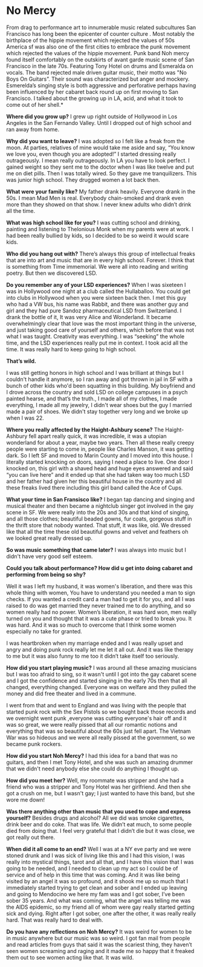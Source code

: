 # No Mercy

 From drag to performance art to innumerable music related subcultures San Francisco has long been the epicenter of counter culture . Most notably the birthplace of the hippie movement which rejected the values of 50s America sf was also one of the first cities to embrace the punk movement which rejected the values of the hippie movement. Punk band Noh mercy found itself comfortably on the outskirts of avant garde music scene of San Francisco in the late 70s. Featuring Tony Hotel on drums and Esmeralda on vocals. The band rejected male driven guitar music, their motto was "No Boys On Guitars”. Their sound was characterized but anger and mockery. Esmerelda’s singing style is both aggressive and perforative perhaps having been influenced by her cabaret back round up on first moving to San Francisco. I talked about the growing up in LA, acid, and what it took to come out of her shell.*


**Where did you grow up?**
I grew up right outside of Hollywood in Los Angeles in the San Fernando Valley.
 Until I dropped out of high school and ran away from home.

**Why did you want to leave?**
 I was adopted so I felt like a freak from the moon. At parties, relatives of mine would take me aside and say, “You know we love you, even though you are adopted!” I started dressing really outrageously. I mean really outrageously. In LA you have to look perfect. I gained weight so they sent me to the doctor when I was like twelve and put me on diet pills. Then I was totally wired. So they gave me tranquilizers. This was junior high school. They drugged women a lot back then.

**What were your family like?**
My father drank heavily. Everyone drank in the 50s. I mean Mad Men is real. Everybody chain-smoked and drank even more than they showed on that show. I never knew adults who didn’t drink all the time.

**What was high school like for you?**
I was cutting school and drinking, painting and listening to Thelonious Monk when my parents were at work. I had been really bullied by kids, so I decided to be so weird it would scare kids.

**Who did you hang out with?**
There’s always this group of intellectual freaks that are into art and music that are in every high school. Forever. I think that is something from Time immemorial. We were all into reading and writing poetry. But then we discovered LSD.

**Do you remember any of your LSD experiences?**
When I was sixeteen I was in Hollywood one night at a club called the Hullaballoo. You could get into clubs in Hollywood when you were sixteen back then. I met this guy who had a VW bus, his name was Rabbit, and there was another guy and girl and they had pure Sandoz pharmaceutical LSD from Switzerland. I drank the bottle of it, It was very Alice and Wonderland. It became overwhelmingly clear that love was the most important thing in the universe, and just taking good care of yourself and others, which before that was not what I was taught. Creativity was everything. I was “seeking” the whole time, and the LSD experiences really put me in context. I took acid all the time. It was really hard to keep going to high school.

**That’s wild.**

I was still getting honors in high school and I was brilliant at things but I couldn't handle it anymore, so I ran away and got thrown in jail in SF with a bunch of other kids who'd been squatting in this building. My boyfriend and I drove across the country and sold LSD on college campuses in a psych painted hearse, and that’s the truth., I made all of my clothes, I made everything, I made all my jewelry, I didn't wear shoes but the guy I married made a pair of shoes. We didn't stay together very long and we broke up when I was 22.


**Where you really affected by the Haight-Ashbury scene?**
The Haight-Ashbury fell apart really quick, it was incredible, it was a utopian wonderland for about a year, maybe two years. Then all these really creepy people were starting to come in, people like Charles Manson, it was getting dark. So I left SF and moved to Marin County and I moved into this house. I literally started knocking on doors, saying I need a place to live. One door I knocked on, this girl with a shaved head and huge eyes answered and said “you can live here” and it ended up that she had taken way too much LSD and her father had given her this beautiful house in the country and all these freaks lived there including this girl band called the Ace of Cups.

**What your time in San Fransisco like?**
I began tap dancing and singing and musical theater and then became a nightclub singer got involved in the gay scene in SF. We were really into the 20s and 30s and that kind of singing, and all those clothes; beautiful beaded gowns, fur coats, gorgeous stuff in the thrift store that nobody wanted. That stuff, it was like, old. We dressed like that all the time these old beautiful gowns and velvet and feathers oh we looked great really dressed up.

**So was music something that came later?**
I was always into music but I didn't have very good self esteem.

**Could you talk about performance? How did u get into doing cabaret and performing from being so shy?**

Well it was I left my husband, it was women's liberation, and there was this whole thing with women, You have to understand you needed a man to sign checks. If you wanted a credit card a man had to get it for you, and all I was raised to do was get married they never trained me to do anything, and so women really had no power. Women’s liberation, it was hard won, men really turned on you and thought that it was a cute phase or tried to break you. It was hard. And it was so much to overcome that I think some women especially no take for granted.

I was heartbroken when my marriage ended and I was really upset and angry and doing punk rock really let me let it all out. And it was like therapy to me but it was also funny to me too it didn’t take itself too seriously.

**How did you start playing music?**
I was around all these amazing musicians but I was too afraid to sing, so it wasn't until I got into the gay cabaret scene and I got the confidence and started singing in the early 70s then that all changed, everything changed. Everyone was on welfare and they pulled the money and did free theater and lived in a commune.

 I went from that and went to England and was living with the people that started punk rock with the Sex Pistols so we bought back those records and we overnight went punk ,everyone was cutting everyone's hair off and it was so great, we were really pissed that all our romantic notions and everything that was so beautiful about the 60s just fell apart. The Vietnam War was so hideous and we were all really pissed at the government, so we became punk rockers.

**How did you start Noh Mercy?**
I had this idea for a band that was no guitars, and then I met Tony Hotel, and she was such an amazing drummer that we didn't need anybody else she could do anything I thought up.

**How did you meet her?**
Well, my roommate was stripper and she had a friend who was a stripper and Tony Hotel was her girlfriend. And then she got a crush on me, but I wasn't gay; I just wanted to have this band, but she wore me down!


**Was there anything other than music that you used to cope and express yourself?**
Besides drugs and alcohol? All we did was smoke cigarettes, drink beer and do coke. That was life. We didn’t eat much, to some people died from doing that. I feel very grateful that I didn’t die but it was close, we got really out there.

**When did it all come to an end?**
Well I was at a NY eve party and we were stoned drunk and I was sick of living like this and I had this vision, I was really into mystical things, tarot and all that, and I have this vision that I was going to be needed, and I needed to clean up my act so I could be of service and of help in this time that was coming. And it was like being visited by an angel it was so profound, and it shook me up so much that I immediately started trying to get clean and sober and I ended up leaving and going to Mendocino we here my fam was and I got sober, I’ve been sober 35 years. And what was coming, what the angel was telling me was the AIDS epidemic, so my friend all of whom were gay really started getting sick and dying. Right after I got sober, one after the other, it was really really hard. That was really hard to deal with.

**Do you have any reflections on Noh Mercy?**
It was weird for women to be in music anywhere but our music was so weird. I got fan mail from people and read articles from guys that said it was the scariest thing, they haven’t seen women screaming and raging and it made me so happy that it freaked them out to see women acting like that. It was wild.
